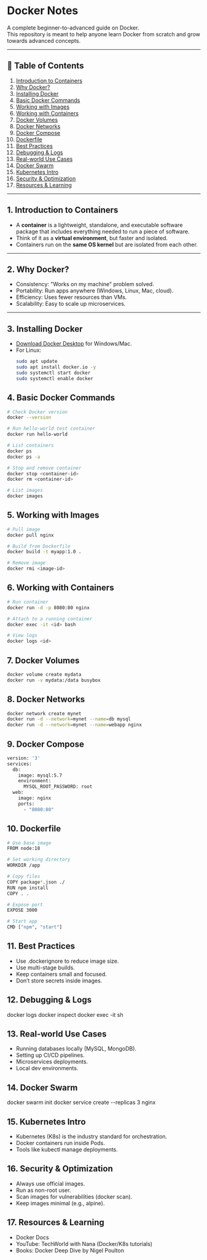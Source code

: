 # Docker Notes

A complete beginner-to-advanced guide on Docker.  
This repository is meant to help anyone learn Docker from scratch and grow towards advanced concepts.

---

## 📖 Table of Contents
1. [Introduction to Containers](#introduction-to-containers)
2. [Why Docker?](#why-docker)
3. [Installing Docker](#installing-docker)
4. [Basic Docker Commands](#basic-docker-commands)
5. [Working with Images](#working-with-images)
6. [Working with Containers](#working-with-containers)
7. [Docker Volumes](#docker-volumes)
8. [Docker Networks](#docker-networks)
9. [Docker Compose](#docker-compose)
10. [Dockerfile](#dockerfile)
11. [Best Practices](#best-practices)
12. [Debugging & Logs](#debugging--logs)
13. [Real-world Use Cases](#real-world-use-cases)
14. [Docker Swarm](#docker-swarm)
15. [Kubernetes Intro](#kubernetes-intro)
16. [Security & Optimization](#security--optimization)
17. [Resources & Learning](#resources--learning)

---

## 1. Introduction to Containers
- A **container** is a lightweight, standalone, and executable software package that includes everything needed to run a piece of software.
- Think of it as a **virtual environment**, but faster and isolated.  
- Containers run on the **same OS kernel** but are isolated from each other.

---

## 2. Why Docker?
- Consistency: "Works on my machine" problem solved.  
- Portability: Run apps anywhere (Windows, Linux, Mac, cloud).  
- Efficiency: Uses fewer resources than VMs.  
- Scalability: Easy to scale up microservices.

---

## 3. Installing Docker
- [Download Docker Desktop](https://www.docker.com/products/docker-desktop) for Windows/Mac.  
- For Linux:
  ```bash
  sudo apt update
  sudo apt install docker.io -y
  sudo systemctl start docker
  sudo systemctl enable docker

## 4. Basic Docker Commands

```bash
# Check Docker version
docker --version

# Run hello-world test container
docker run hello-world

# List containers
docker ps
docker ps -a

# Stop and remove container
docker stop <container-id>
docker rm <container-id>

# List images
docker images
```

## 5. Working with Images
```bash
# Pull image
docker pull nginx

# Build from Dockerfile
docker build -t myapp:1.0 .

# Remove image
docker rmi <image-id>
```

## 6. Working with Containers
```bash
# Run container
docker run -d -p 8080:80 nginx

# Attach to a running container
docker exec -it <id> bash

# View logs
docker logs <id>
```

## 7. Docker Volumes
```bash
docker volume create mydata
docker run -v mydata:/data busybox
```

## 8. Docker Networks
```bash
docker network create mynet
docker run -d --network=mynet --name=db mysql
docker run -d --network=mynet --name=webapp nginx
```

## 9. Docker Compose
```bash
version: '3'
services:
  db:
    image: mysql:5.7
    environment:
      MYSQL_ROOT_PASSWORD: root
  web:
    image: nginx
    ports:
      - "8080:80"
```

## 10. Dockerfile
```bash
# Use base image
FROM node:18

# Set working directory
WORKDIR /app

# Copy files
COPY package*.json ./
RUN npm install
COPY . .

# Expose port
EXPOSE 3000

# Start app
CMD ["npm", "start"]
```

## 11. Best Practices
- Use .dockerignore to reduce image size.
- Use multi-stage builds.
- Keep containers small and focused.
- Don’t store secrets inside images.

## 12. Debugging & Logs
docker logs <container>
docker inspect <container>
docker exec -it <container> sh

## 13. Real-world Use Cases
- Running databases locally (MySQL, MongoDB).
- Setting up CI/CD pipelines.
- Microservices deployments.
- Local dev environments.

## 14. Docker Swarm
docker swarm init
docker service create --replicas 3 nginx

## 15. Kubernetes Intro
- Kubernetes (K8s) is the industry standard for orchestration.
- Docker containers run inside Pods.
- Tools like kubectl manage deployments.

## 16. Security & Optimization
- Always use official images.
- Run as non-root user.
- Scan images for vulnerabilities (docker scan).
- Keep images minimal (e.g., alpine).

## 17. Resources & Learning
- Docker Docs
- YouTube: TechWorld with Nana (Docker/K8s tutorials)
- Books: Docker Deep Dive by Nigel Poulton
